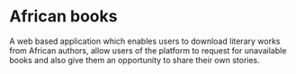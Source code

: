 # African books

A web based application which enables users to download literary works from African authors, allow users of the platform to request for unavailable books and also give them an opportunity to share their own stories.
